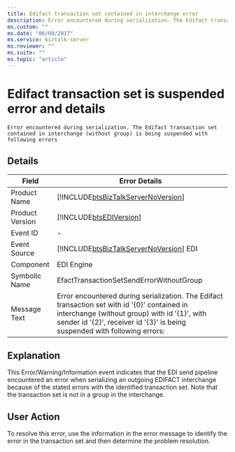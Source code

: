 ```yaml
---
title: Edifact transaction set contained in interchange error
description: Error encountered during serialization. The Edifact transaction set contained in interchange (without group) is being suspended with following errors
ms.custom: ""
ms.date: "06/08/2017"
ms.service: biztalk-server
ms.reviewer: ""
ms.suite: ""
ms.topic: "article"
---
```

# Edifact transaction set is suspended error and details

`Error encountered during serialization. The Edifact transaction set contained in interchange (without group) is being suspended with following errors`

## Details  
  
|  Field               |     Error Details                                                                                                                                                                                                                         |
|-----------------|------------------------------------------------------------------------------------------------------------------------------------------------------------------------------------------------------------------------------|
|  Product Name   |                                                                      [!INCLUDE[btsBizTalkServerNoVersion](../includes/btsbiztalkservernoversion-md.md)]                                                                      |
| Product Version |                                                                                  [!INCLUDE[btsEDIVersion](../includes/btsediversion-md.md)]                                                                                  |
|    Event ID     |                                                                                                              -                                                                                                               |
|  Event Source   |                                                                    [!INCLUDE[btsBizTalkServerNoVersion](../includes/btsbiztalkservernoversion-md.md)] EDI                                                                    |
|    Component    |                                                                                                          EDI Engine                                                                                                          |
|  Symbolic Name  |                                                                                           EfactTransactionSetSendErrorWithoutGroup                                                                                           |
|  Message Text   | Error encountered during serialization. The Edifact transaction set with id '{0}' contained in interchange (without group)  with id '{1}', with sender id '{2}', receiver id '{3}' is being suspended with following errors: |
  
## Explanation  
 This Error/Warning/Information event indicates that the EDI send pipeline encountered an error when serializing an outgoing EDIFACT interchange because of the stated errors with the identified transaction set. Note that the transaction set is not in a group in the interchange.  
  
## User Action  
 To resolve this error, use the information in the error message to identify the error in the transaction set and then determine the problem resolution.